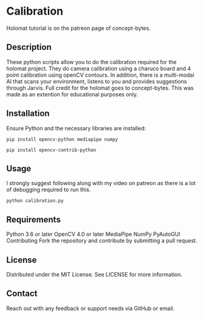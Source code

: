 # Calibration
Holomat tutorial is on the patreon page of concept-bytes. 

## Description
These python scripts allow you to do the calibration required for the holomat project. They do camera calibration using a charuco board and 4 point calibration using openCV contours. In addition, there is a multi-modal AI that scans your environment, listens to you and provides suggestions through Jarvis. Full credit for the holomat goes to concept-bytes. This was made as an extention for educational purposes only. 

## Installation
Ensure Python and the necessary libraries are installed:
```
pip install opencv-python mediapipe numpy
```

```
pip install opencv-contrib-python
```
## Usage
I strongly suggest following along with my video on patreon as there is a lot of debugging required to run this.
```
python calibration.py
```


## Requirements
Python 3.6 or later
OpenCV 4.0 or later
MediaPipe
NumPy
PyAutoGUI
Contributing
Fork the repository and contribute by submitting a pull request.

## License
Distributed under the MIT License. See LICENSE for more information.

## Contact
Reach out with any feedback or support needs via GitHub or email.
